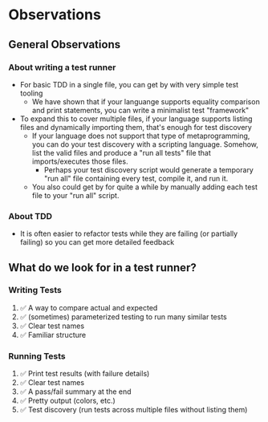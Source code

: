 # Observations

## General Observations

### About writing a test runner
- For basic TDD in a single file, you can get by with very simple test tooling
  - We have shown that if your languange supports equality comparison and print
    statements, you can write a minimalist test "framework"
- To expand this to cover multiple files, if your language supports listing
  files and dynamically importing them, that's enough for test discovery
  - If your language does not support that type of metaprogramming, you can do
    your test discovery with a scripting language. Somehow, list the valid files
    and produce a "run all tests" file that imports/executes those files.
      - Perhaps your test discovery script would generate a temporary "run all"
        file containing every test, compile it, and run it.
  - You also could get by for quite a while by manually adding each test file to
    your "run all" script. 

### About TDD
- It is often easier to refactor tests while they are failing (or partially
  failing) so you can get more detailed feedback

## What do we look for in a test runner?

### Writing Tests

1. ✅ A way to compare actual and expected
2. ✅ (sometimes) parameterized testing to run many similar tests
3. ✅ Clear test names
4. ✅ Familiar structure

### Running Tests

1. ✅ Print test results (with failure details)
2. ✅ Clear test names
3. ✅ A pass/fail summary at the end
4. ✅ Pretty output (colors, etc.)
5. ✅ Test discovery (run tests across multiple files without listing them)
